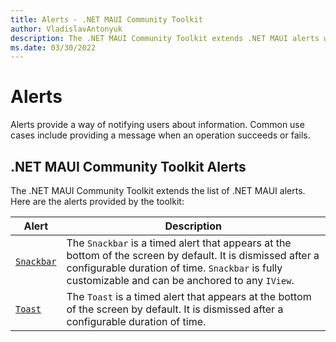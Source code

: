 ```yaml
---
title: Alerts - .NET MAUI Community Toolkit
author: VladislavAntonyuk
description: The .NET MAUI Community Toolkit extends .NET MAUI alerts with Toast and Snackbar.
ms.date: 03/30/2022
---
```


# Alerts

Alerts provide a way of notifying users about information. Common use cases include providing a message when an operation succeeds or fails.

## .NET MAUI Community Toolkit Alerts

The .NET MAUI Community Toolkit extends the list of .NET MAUI alerts. Here are the alerts provided by the toolkit:

| Alert | Description |
| --------- | ----------- |
| [`Snackbar`](snackbar.md) | The `Snackbar` is a timed alert that appears at the bottom of the screen by default. It is dismissed after a configurable duration of time. `Snackbar` is fully customizable and can be anchored to any `IView`. |
| [`Toast`](toast.md) | The `Toast` is a timed alert that appears at the bottom of the screen by default. It is dismissed after a configurable duration of time. |
